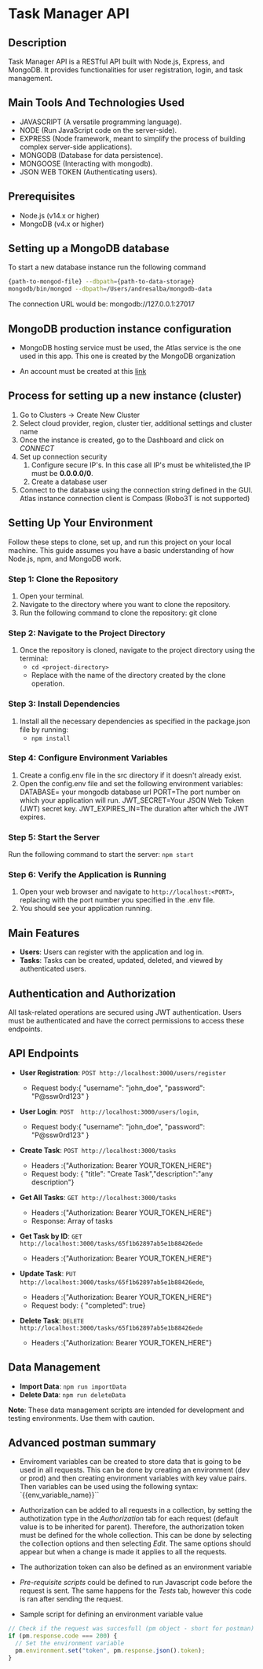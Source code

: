 # Task Manager API

## Description

Task Manager API is a RESTful API built with Node.js, Express, and MongoDB. It provides functionalities for user registration, login, and task management.

## Main Tools And Technologies Used

- JAVASCRIPT (A versatile programming language).
- NODE (Run JavaScript code on the server-side).
- EXPRESS (Node framework, meant to simplify the process of building complex server-side applications).
- MONGODB (Database for data persistence).
- MONGOOSE (Interacting with mongodb).
- JSON WEB TOKEN (Authenticating users).

## Prerequisites

- Node.js (v14.x or higher)
- MongoDB (v4.x or higher)

## Setting up a MongoDB database

To start a new database instance run the following command

```sh
{path-to-mongod-file} --dbpath={path-to-data-storage}
mongodb/bin/mongod --dbpath=/Users/andresalba/mongodb-data
```

The connection URL would be: mongodb://127.0.0.1:27017

## MongoDB production instance configuration

- MongoDB hosting service must be used, the Atlas service is the one used in this app. This one is created by the MongoDB organization

- An account must be created at this [link](https://www.mongodb.com/cloud/atlas)

## Process for setting up a new instance (cluster)

1. Go to Clusters -> Create New Cluster
2. Select cloud provider, region, cluster tier, additional settings and cluster name
3. Once the instance is created, go to the Dashboard and click on _CONNECT_
4. Set up connection security
   1. Configure secure IP's. In this case all IP's must be whitelisted,the IP must be **0.0.0.0/0**.
   2. Create a database user
5. Connect to the database using the connection string defined in the GUI. Atlas instance connection client is Compass (Robo3T is not supported)

## Setting Up Your Environment

Follow these steps to clone, set up, and run this project on your local machine. This guide assumes you have a basic understanding of how Node.js, npm, and MongoDB work.

### Step 1: Clone the Repository

1. Open your terminal.
2. Navigate to the directory where you want to clone the repository.
3. Run the following command to clone the repository: git clone <repository-url>

### Step 2: Navigate to the Project Directory

1. Once the repository is cloned, navigate to the project directory using the terminal:
   - `cd <project-directory>`
   - Replace <project-directory> with the name of the directory created by the clone operation.

### Step 3: Install Dependencies

1. Install all the necessary dependencies as specified in the package.json file by running:
   - `npm install`

### Step 4: Configure Environment Variables

1. Create a config.env file in the src directory if it doesn't already exist.
2. Open the config.env file and set the following environment variables:
   DATABASE= your mongodb database url
   PORT=The port number on which your application will run.
   JWT_SECRET=Your JSON Web Token (JWT) secret key.
   JWT_EXPIRES_IN=The duration after which the JWT expires.

### Step 5: Start the Server

Run the following command to start the server: `npm start`

### Step 6: Verify the Application is Running

1. Open your web browser and navigate to `http://localhost:<PORT>`, replacing <PORT> with the port number you specified in the .env file.
2. You should see your application running.

## Main Features

- **Users**: Users can register with the application and log in.
- **Tasks**: Tasks can be created, updated, deleted, and viewed by authenticated users.

## Authentication and Authorization

All task-related operations are secured using JWT authentication. Users must be authenticated and have the correct permissions to access these endpoints.

## API Endpoints

- **User Registration**: `POST http://localhost:3000/users/register`

  - Request body:{ "username": "john_doe", "password": "P@ssw0rd123" }

- **User Login**: `POST  http://localhost:3000/users/login`,

  - Request body:{ "username": "john_doe", "password": "P@ssw0rd123" }

- **Create Task**: `POST http://localhost:3000/tasks`

  - Headers :{"Authorization: Bearer YOUR_TOKEN_HERE"}
  - Request body: { "title": "Create Task","description":"any description"}

- **Get All Tasks**: `GET http://localhost:3000/tasks`

  - Headers :{"Authorization: Bearer YOUR_TOKEN_HERE"}
  - Response: Array of tasks

- **Get Task by ID**: `GET http://localhost:3000/tasks/65f1b62897ab5e1b88426ede`

  - Headers :{"Authorization: Bearer YOUR_TOKEN_HERE"}

- **Update Task**: `PUT http://localhost:3000/tasks/65f1b62897ab5e1b88426ede`,

  - Headers :{"Authorization: Bearer YOUR_TOKEN_HERE"}
  - Request body: { "completed": true}

- **Delete Task**: `DELETE http://localhost:3000/tasks/65f1b62897ab5e1b88426ede`
  - Headers :{"Authorization: Bearer YOUR_TOKEN_HERE"}

## Data Management

- **Import Data**: `npm run importData`
- **Delete Data**: `npm run deleteData`

**Note**: These data management scripts are intended for development and testing environments. Use them with caution.

## Advanced postman summary

- Enviroment variables can be created to store data that is going to be used in all requests. This can be done by creating an environment (dev or prod) and then creating environment variables with key value pairs. Then variables can be used using the following syntax: `{{env_variable_name}}``

- Authorization can be added to all requests in a collection, by setting the authotization type in the _Authorization_ tab for each request (default value is to be inherited for parent). Therefore, the authorization token must be defined for the whole collection. This can be done by selecting the collection options and then selecting _Edit_. The same options should appear but when a change is made it applies to all the requests.

- The authorization token can also be defined as an environment variable

- _Pre-requisite scripts_ could be defined to run Javascript code before the request is sent. The same happens for the _Tests_ tab, however this code is ran after sending the request.

- Sample script for defining an environment variable value

```js
// Check if the request was succesfull (pm object - short for postman)
if (pm.response.code === 200) {
  // Set the environment variable
  pm.environment.set("token", pm.response.json().token);
}
```
